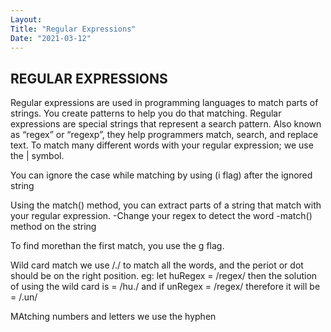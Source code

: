```yaml
---
Layout:
Title: "Regular Expressions"
Date: "2021-03-12"
---
```


## REGULAR EXPRESSIONS

Regular expressions are used in programming languages to match parts of strings. You create patterns to help you do that matching.
Regular expressions are special strings that represent a search pattern. Also known as “regex” or “regexp”, they help programmers match, search, and replace text. To match many different words with your regular expression; we use the | symbol.

You can ignore the case while matching by using (i flag) after the ignored string

Using the match() method, you can extract parts of a string that match with your regular expression.
-Change your regex to detect the word
-match() method on the string

To find morethan the first match, you use the g flag.

Wild card match we use /./ to match all the words, and the periot or dot should be on the right  position.
eg: let huRegex = /regex/ then the solution of using the wild card is = /hu./ and if unRegex = /regex/ therefore it will be = /.un/


MAtching numbers and letters we use the hyphen 